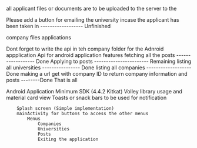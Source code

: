 all applicant files or documents are to be uploaded to the server to the

Please add a button for emailing the university incase the applicant has been taken in         ------------------ Unfinished

company
        files
                applications

Dont forget to write the api in teh company folder for the Adnroid appplication
Api for android application features
        fetching all the posts ------------------ Done
        Applying to posts ----------------------- Remaining
        listing all universities ---------------- Done
        listing all companies ------------------- Done
        making a url get with company ID to return company information and posts --------Done
        That is all

Android Application
	Minimum SDK (4.4.2 Kitkat)
	Volley library usage and material card view
	Toasts or snack bars to be used for notification

		Splash screen (Simple implementation)
		mainActivity for buttons to access the other menus
			Menus
				Companies
				Universities
				Posts
				Exiting the application
